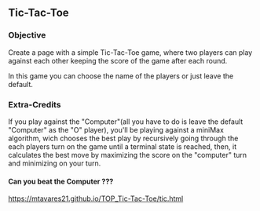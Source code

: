 ## Tic-Tac-Toe

### Objective

Create a page with a simple Tic-Tac-Toe game, where two players can play against each other
keeping the score of the game after each round.

In this game you can choose the name of the players or just leave the default.

### Extra-Credits

If you play against the "Computer"(all you have to do is leave the default "Computer" as the
"O" player), you'll be playing against a miniMax algorithm, wich chooses the best play by recursively
going through the each players turn on the game until a terminal state is reached, then, it calculates
the best move by maximizing the score on the "computer" turn and minimizing on your turn.

#### Can you beat the Computer ???

https://mtavares21.github.io/TOP_Tic-Tac-Toe/tic.html
